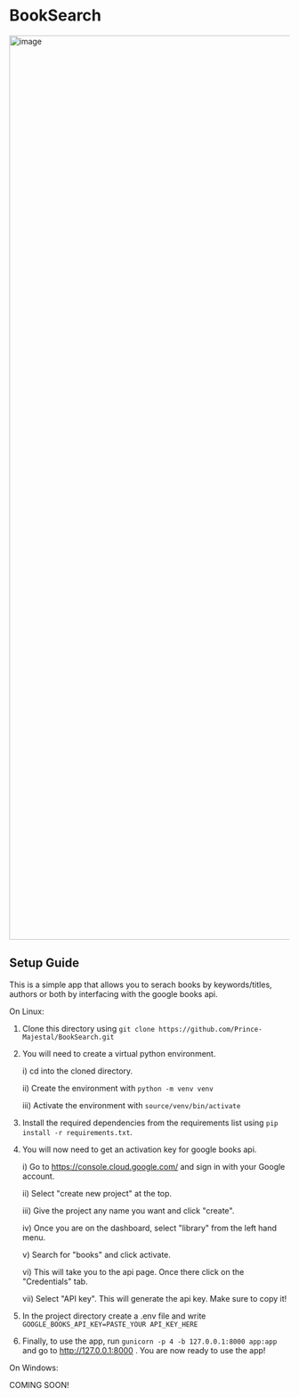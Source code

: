 # BookSearch

<img width="1624" alt="image" src="https://github.com/user-attachments/assets/1f593437-71a1-41a1-8b2c-d1e5f7d06ef2">



## Setup Guide
This is a simple app that allows you to serach books by keywords/titles, authors or both by interfacing with the google books api.

On Linux:

1) Clone this directory using `git clone https://github.com/Prince-Majestal/BookSearch.git`

2) You will need to create a virtual python environment.
	
 	i) cd into the cloned directory.

	ii) Create the environment with `python -m venv venv`

	iii) Activate the environment with `source/venv/bin/activate`

4) Install the required dependencies from the requirements list using `pip install -r requirements.txt`.

5) You will now need to get an activation key for google books api.

	i) Go to https://console.cloud.google.com/ and sign in with your Google account.

	ii) Select "create new project" at the top.

 	iii) Give the project any name you want and click "create".

	iv) Once you are on the dashboard, select "library" from the left hand menu.

 	v) Search for "books" and click activate.

 	vi) This will take you to the api page. Once there click on the "Credentials" tab.

 	vii) Select "API key". This will generate the api key. Make sure to copy it!

7) In the project directory create a .env file and write `GOOGLE_BOOKS_API_KEY=PASTE_YOUR API_KEY_HERE`

8) Finally, to use the app, run `gunicorn -p 4 -b 127.0.0.1:8000 app:app` and go to http://127.0.0.1:8000 . You are now ready to use the app! 


On Windows:

COMING SOON!
